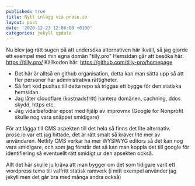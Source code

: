 ```yaml
---
published: true
title: Nytt inlägg via prose.io
layout: post
date: '2020-12-23 12:06:00 +0100'
categories: jekyll update
---
```

Nu blev jag rätt sugen på att undersöka alternativen här ikväll, så jag gjorde ett exempel med min egna domän "tilly.pro"
Hemsidan går att besöka här: https://tilly.pro/
Källkoden här: https://github.com/tilly-pro/homepage
* Det här är alltså en github organisation, detta kan man sätta upp så att fler personer har administrativa rättigheter.
* Så fort kod pushas till detta repo så triggas ett bygge för den statiska hemsidan. 
* Jag låter cloudflare (kostnadsfritt) hantera domänen, cachning, ddos skydd, https etc. 
* Jag vidarbefodrar epost med hjälp av  improvmx (Google for Nonprofit skulle nog vara snäppet smidigare)

För att lägga till CMS aspekten till det hela så finns det lite alternativ. prose.io var ett jag hittade, det är rätt smalt så kräver lite mer av användaren. Netlify CMS verkar ha mer WYSIWYG editors så det kan nog vara smidigare, och som jag förstår det så kan man koppla det till google för identifiering så eventuellt rätt smidigt ur den apsekten också.

Allt det här skulle ju kräva att man bygger om det som tidigare varit ett wordpress tema till valfritt statisk ramverk (i mitt exempel använder jag jekyll men det går bra med många andra också)
